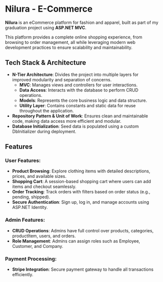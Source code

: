 # Nilura - E-Commerce 

 **Nilura** is an eCommerce platform for fashion and apparel, built as part of my graduation project using **ASP.NET MVC**.

 This platform provides a complete online shopping experience, from browsing to order management, all while leveraging modern web development practices to ensure scalability and maintainability.


## Tech Stack & Architecture

- **N-Tier Architecture**: Divides the project into multiple layers for improved modularity and separation of concerns.
  - **MVC**: Manages views and controllers for user interactions.
  - **Data Access**: Interacts with the database to perform CRUD operations.
  - **Models**: Represents the core business logic and data structure.
  - **Utility Layer**: Contains constants and static data for reuse throughout the application.
- **Repository Pattern & Unit of Work**: Ensures clean and maintainable code, making data access more efficient and modular.
- **Database Initialization**: Seed data is populated using a custom DbInitializer during deployment.

## Features

### User Features:
- **Product Browsing**: Explore clothing items with detailed descriptions, prices, and available sizes.
- **Shopping Cart**: A session-based shopping cart where users can add items and checkout seamlessly.
- **Order Tracking**: Track orders with filters based on order status (e.g., pending, shipped).
- **Secure Authentication**: Sign up, log in, and manage accounts using ASP.NET Identity.

### Admin Features:
- **CRUD Operations**: Admins have full control over products, categories, productItem, users, and orders.
- **Role Management**: Admins can assign roles such as Employee, Customer, and Company.

### Payment Processing:
- **Stripe Integration**: Secure payment gateway to handle all transactions efficiently.


